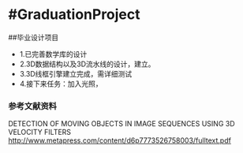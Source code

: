 #GraduationProject
=================

##毕业设计项目
* 1.已完善数学库的设计
* 2.3D数据结构以及3D流水线的设计，建立。
* 3.3D线框引擎建立完成，需详细测试
* 4.接下来任务：加入光照，

### 参考文献资料 ###
DETECTION OF MOVING OBJECTS IN IMAGE SEQUENCES
USING 3D VELOCITY FILTERS
http://www.metapress.com/content/d6p7773526758003/fulltext.pdf